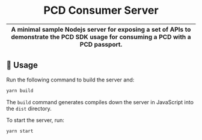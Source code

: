 <p align="center">
    <h1 align="center">
        PCD Consumer Server
    </h1>
</p>

| A minimal sample Nodejs server for exposing a set of APIs to demonstrate the PCD SDK usage for consuming a PCD with a PCD passport. |
| ----------------------------------------------------------------------------------------------------------------------------------- |

## 📜 Usage

Run the following command to build the server and:

```sh
yarn build
```

The `build` command generates compiles down the server in JavaScript into the `dist` directory.

To start the server, run:

```sh
yarn start
```